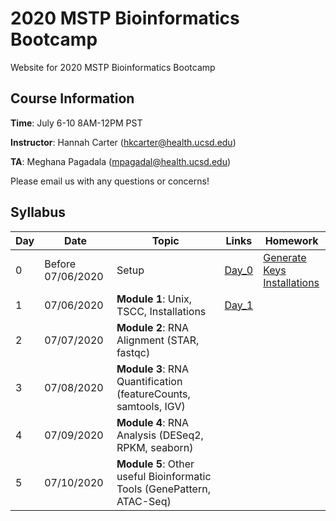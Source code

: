 # 2020 MSTP Bioinformatics Bootcamp
Website for 2020 MSTP Bioinformatics Bootcamp

## Course Information

**Time**: July 6-10 8AM-12PM PST

**Instructor**: Hannah Carter (hkcarter@health.ucsd.edu)

**TA**: Meghana Pagadala (mpagadal@health.ucsd.edu)

Please email us with any questions or concerns!


## Syllabus


| Day  | Date | Topic | Links | Homework |
| ------------- | ------------- |------------- |------------- |------------- |
| 0 | Before 07/06/2020  | Setup  | [Day_0](https://github.com/meghanasp21/2020-MSTP-Bioinformatics-Bootcamp/tree/master/Day_0) | [Generate Keys](https://github.com/meghanasp21/2020-MSTP-Bioinformatics-Bootcamp/tree/master/Day_0)<br />[Installations](https://github.com/meghanasp21/2020-MSTP-Bioinformatics-Bootcamp/blob/master/Day_0/Downloading_Programs.ipynb)| 
| 1  | 07/06/2020  | **Module 1**: Unix, TSCC, Installations  | [Day_1](https://github.com/meghanasp21/2020-MSTP-Bioinformatics-Bootcamp/tree/master/Day_1)  | | 
| 2  | 07/07/2020  | **Module 2**: RNA Alignment (STAR, fastqc)  |   | | 
| 3  | 07/08/2020  | **Module 3**: RNA Quantification (featureCounts, samtools, IGV)  |   | |
| 4  | 07/09/2020  | **Module 4**: RNA Analysis (DESeq2, RPKM, seaborn)  |   | |
| 5  | 07/10/2020  | **Module 5**: Other useful Bioinformatic Tools (GenePattern, ATAC-Seq)  |   | |

